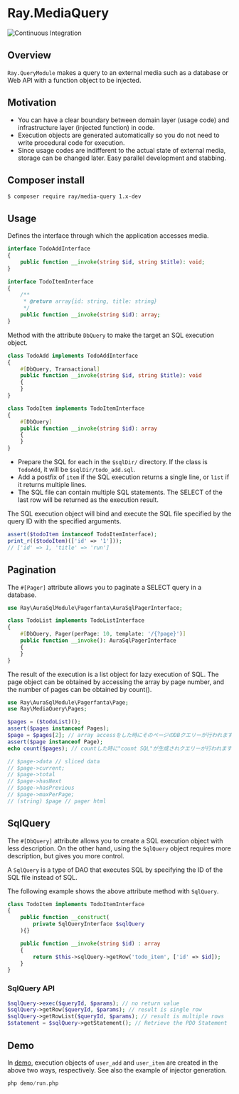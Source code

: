 # Ray.MediaQuery
![Continuous Integration](https://github.com/ray-di/Ray.MediaQuery/workflows/Continuous%20Integration/badge.svg)

## Overview

`Ray.QueryModule` makes a query to an external media such as a database or Web API with a function object to be injected.


## Motivation


 * You can have a clear boundary between domain layer (usage code) and infrastructure layer (injected function) in code.
 * Execution objects are generated automatically so you do not need to write procedural code for execution.
 * Since usage codes are indifferent to the actual state of external media, storage can be changed later. Easy parallel development and stabbing.

## Composer install

    $ composer require ray/media-query 1.x-dev

## Usage

Defines the interface through which the application accesses media.

```php
interface TodoAddInterface
{
    public function __invoke(string $id, string $title): void;
}

interface TodoItemInterface
{
    /**
     * @return array{id: string, title: string}
     */
    public function __invoke(string $id): array;
}
```

Method with the attribute `DbQuery` to make the target an SQL execution object.

```php
class TodoAdd implements TodoAddInterface
{
    #[DbQuery, Transactional]
    public function __invoke(string $id, string $title): void
    {
    }
}

class TodoItem implements TodoItemInterface
{
    #[DbQuery]
    public function __invoke(string $id): array
    {
    }
}
```

* Prepare the SQL for each in the `$sqlDir/` directory. If the class is `TodoAdd`, it will be `$sqlDir/todo_add.sql`.
* Add a postfix of `item` if the SQL execution returns a single line, or `list` if it returns multiple lines.
* The SQL file can contain multiple SQL statements. The SELECT of the last row will be returned as the execution result.

The SQL execution object will bind and execute the SQL file specified by the query ID with the specified arguments.

```php
assert($todoItem instanceof TodoItemInterface);
print_r(($todoItem)(['id' => '1']));
// ['id' => 1, 'title' => 'run']
```
## Pagination

The `#[Pager]` attribute allows you to paginate a SELECT query in a database.

```php
use Ray\AuraSqlModule\Pagerfanta\AuraSqlPagerInterface;

class TodoList implements TodoListInterface
{
    #[DbQuery, Pager(perPage: 10, template: '/{?page}')]
    public function __invoke(): AuraSqlPagerInterface
    {
    }
}
```

The result of the execution is a list object for lazy execution of SQL.
The page object can be obtained by accessing the array by page number, and the number of pages can be obtained by count().

```php
use Ray\AuraSqlModule\Pagerfanta\Page;
use Ray\MediaQuery\Pages;

$pages = ($todoList)();
assert($pages instanceof Pages);
$page = $pages[2]; // array accessをした時にそのページのDBクエリーが行われます。
assert($page instanceof Page);
echo count($pages); // countした時に"count SQL"が生成されクエリーが行われます。

// $page->data // sliced data
// $page->current;
// $page->total
// $page->hasNext
// $page->hasPrevious
// $page->maxPerPage;
// (string) $page // pager html
```

## SqlQuery

The `#[DbQuery]` attribute allows you to create a SQL execution object with less description.
On the other hand, using the `SqlQuery` object requires more description, but gives you more control.

A `SqlQuery` is a type of DAO that executes SQL by specifying the ID of the SQL file instead of SQL.

The following example shows the above attribute method with `SqlQuery`.

```php
class TodoItem implements TodoItemInterface
{
    public function __construct(
        private SqlQueryInterface $sqlQuery
    ){}

    public function __invoke(string $id) : array
    {
        return $this->sqlQuery->getRow('todo_item', ['id' => $id]);
    }
}
```
### SqlQuery API

```php
$sqlQuery->exec($queryId, $params); // no return value
$sqlQuery->getRow($queryId, $params); // result is single row
$sqlQuery->getRowList($queryId, $params); // result is multiple rows
$statement = $sqlQuery->getStatement(); // Retrieve the PDO Statement
```

## Demo

In [demo](/demo), execution objects of `user_add` and `user_item` are created in the above two ways, respectively.
See also the example of injector generation.

```php
php demo/run.php
```
